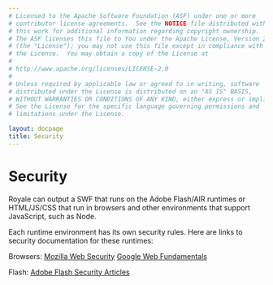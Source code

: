 ```yaml
---
# Licensed to the Apache Software Foundation (ASF) under one or more
# contributor license agreements.  See the NOTICE file distributed with
# this work for additional information regarding copyright ownership.
# The ASF licenses this file to You under the Apache License, Version 2.0
# (the "License"); you may not use this file except in compliance with
# the License.  You may obtain a copy of the License at
# 
# http://www.apache.org/licenses/LICENSE-2.0
# 
# Unless required by applicable law or agreed to in writing, software
# distributed under the License is distributed on an "AS IS" BASIS,
# WITHOUT WARRANTIES OR CONDITIONS OF ANY KIND, either express or implied.
# See the License for the specific language governing permissions and
# limitations under the License.

layout: docpage
title: Security
---
```


# Security

Royale can output a SWF that runs on the Adobe Flash/AIR runtimes or HTML/JS/CSS that run in browsers and other environments that support JavaScript, such as Node.

Each runtime environment has its own security rules.  Here are links to security documentation for these runtimes:

Browsers:  <a href="https://developer.mozilla.org/en-US/docs/Web/Security" target="_blank">Mozilla Web Security</a>
<a href="https://developers.google.com/web/fundamentals/security/" target="_blank">Google Web Fundamentals</a>

Flash:  <a href="https://www.adobe.com/devnet/flashplayer/security.html" target="_blank">Adobe Flash Security Articles</a>



